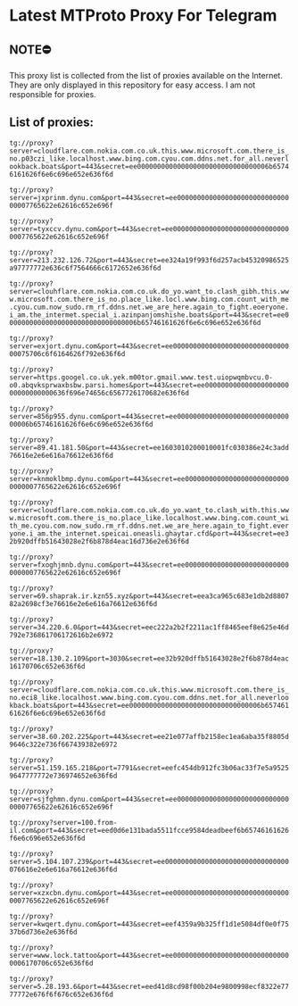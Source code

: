 # Latest MTProto Proxy For Telegram

## NOTE⛔

This proxy list is collected from the list of proxies available on the Internet. They are only displayed in this repository for easy access. I am not responsible for proxies.

## List of proxies:

`tg://proxy?server=cloudflare.com.nokia.com.co.uk.this.www.microsoft.com.there_is_no.p03czi_like.localhost.www.bing.com.cyou.com.ddns.net.for_all.neverlookback.boats&port=443&secret=ee000000000000000000000000000000006b65746161626f6e6c696e652e636f6d`

`tg://proxy?server=jxprinm.dynu.com&port=443&secret=ee000000000000000000000000000000007765622e62616c652e696f`

`tg://proxy?server=tyxccv.dynu.com&port=443&secret=ee000000000000000000000000000000007765622e62616c652e696f`

`tg://proxy?server=213.232.126.72&port=443&secret=ee324a19f993f6d257acb45320986525a97777772e636c6f7564666c6172652e636f6d`

`tg://proxy?server=clouhflare.com.nokia.com.co.uk.do_yo.want_to.clash_gibh.this.www.microsoft.com.there_is_no.place_like.locl.www.bing.com.count_with_me.cyou.cum.now_sudo.rm_rf.ddns.net.we_are_here.again_to_fight.eoeryone.i_am.the_intermet.special_i.azinpanjomshishe.boats&port=443&secret=ee000000000000000000000000000000006b65746161626f6e6c696e652e636f6d`

`tg://proxy?server=exjort.dynu.com&port=443&secret=ee0000000000000000000000000000000075706c6f6164626f792e636f6d`

`tg://proxy?server=https.googel.co.uk.yek.m00tor.gmail.www.test.uiopwqmbvcu.0-o0.abqvksprwaxbsbw.parsi.homes&port=443&secret=ee00000000000000000000000000000000636f696e74656c6567726170682e636f6d`

`tg://proxy?server=856p955.dynu.com&port=443&secret=ee000000000000000000000000000000006b65746161626f6e6c696e652e636f6d`

`tg://proxy?server=89.41.181.50&port=443&secret=ee1603010200010001fc030386e24c3add76616e2e6e616a76612e636f6d`

`tg://proxy?server=knmoklbmp.dynu.com&port=443&secret=ee000000000000000000000000000000007765622e62616c652e696f`

`tg://proxy?server=cloudflare.com.nokia.com.co.uk.do_yo.want_to.clash_with.this.www.microsoft.com.there_is_no.place_like.localhost.www.bing.com.count_with_me.cyou.com.now_sudo.rm_rf.ddns.net.we_are_here.again_to_fight.everyone.i_am.the_internet.speicai.oneasli.ghaytar.cfd&port=443&secret=ee32b920dffb51643028e2f6b878d4eac16d736e2e636f6d`

`tg://proxy?server=fxoghjmnb.dynu.com&port=443&secret=ee000000000000000000000000000000007765622e62616c652e696f`

`tg://proxy?server=69.shaprak.ir.kzn55.xyz&port=443&secret=eea3ca965c683e1db2d880782a2698cf3e76616e2e6e616a76612e636f6d`

`tg://proxy?server=34.220.6.0&port=443&secret=eec222a2b2f2211ac1ff8465eef8e625e46d792e736861706172616b2e6972`

`tg://proxy?server=18.130.2.109&port=3030&secret=ee32b920dffb51643028e2f6b878d4eac16170706c652e636f6d`

`tg://proxy?server=cloudflare.com.nokia.com.co.uk.this.www.microsoft.com.there_is_no.eci8_like.localhost.www.bing.com.cyou.com.ddns.net.for_all.neverlookback.boats&port=443&secret=ee000000000000000000000000000000006b65746161626f6e6c696e652e636f6d`

`tg://proxy?server=38.60.202.225&port=443&secret=ee21e077affb2158ec1ea6aba35f8805d9646c322e736f667439382e6972`

`tg://proxy?server=51.159.165.218&port=7791&secret=eefc454db912fc3b06ac33f7e5a95259647777772e736974652e636f6d`

`tg://proxy?server=sjfghmn.dynu.com&port=443&secret=ee000000000000000000000000000000007765622e62616c652e696f`

`tg://proxy?server=100.from-il.com&port=443&secret=eed0d6e131bada5511fcce9584deadbeef6b65746161626f6e6c696e652e636f6d`

`tg://proxy?server=5.104.107.239&port=443&secret=ee0000000000000000000000000000000076616e2e6e616a76612e636f6d`

`tg://proxy?server=xzxcbn.dynu.com&port=443&secret=ee000000000000000000000000000000007765622e62616c652e696f`

`tg://proxy?server=kwqert.dynu.com&port=443&secret=eef4359a9b325ff1d1e5084df0e0f7537b6d736e2e636f6d`

`tg://proxy?server=www.lock.tattoo&port=443&secret=ee000000000000000000000000000000006170706c652e636f6d`

`tg://proxy?server=5.28.193.6&port=443&secret=eed41d8cd98f00b204e9800998ecf8322e7777772e676f6f676c652e636f6d`

